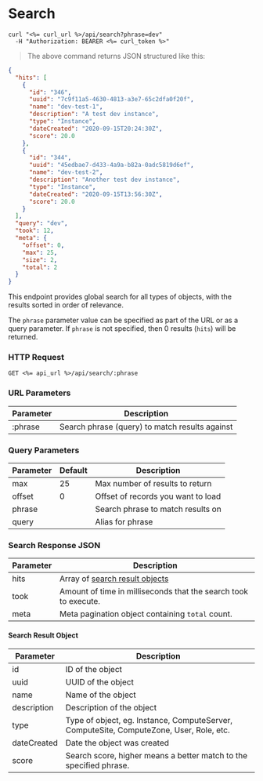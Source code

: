 # Search

<!-- ## Global Search -->

```shell
curl "<%= curl_url %>/api/search?phrase=dev"
  -H "Authorization: BEARER <%= curl_token %>"
```

> The above command returns JSON structured like this:

```json
{
  "hits": [
    {
      "id": "346",
      "uuid": "7c9f11a5-4630-4813-a3e7-65c2dfa0f20f",
      "name": "dev-test-1",
      "description": "A test dev instance",
      "type": "Instance",
      "dateCreated": "2020-09-15T20:24:30Z",
      "score": 20.0
    },
    {
      "id": "344",
      "uuid": "45edbae7-d433-4a9a-b82a-0adc5819d6ef",
      "name": "dev-test-2",
      "description": "Another test dev instance",
      "type": "Instance",
      "dateCreated": "2020-09-15T13:56:30Z",
      "score": 20.0
    }
  ],
  "query": "dev",
  "took": 12,
  "meta": {
    "offset": 0,
    "max": 25,
    "size": 2,
    "total": 2
  }
}
```

This endpoint provides global search for all types of objects, with the results sorted in order of relevance.

The `phrase` parameter value can be specified as part of the URL or as a query parameter. If `phrase` is not specified, then 0 results (`hits`) will be returned.

### HTTP Request

`GET <%= api_url %>/api/search/:phrase`

### URL Parameters

Parameter | Description
--------- | -----------
:phrase | Search phrase (query) to match results against

### Query Parameters

Parameter | Default | Description
--------- | ------- | -----------
max | 25 | Max number of results to return
offset | 0 | Offset of records you want to load
phrase |  | Search phrase to match results on
query |  | Alias for phrase

### Search Response JSON

Parameter | Description
--------- | -----------
hits | Array of [search result objects](#search-result-object)
took | Amount of time in milliseconds that the search took to execute.
meta | Meta pagination object containing `total` count.

#### Search Result Object

Parameter | Description
--------- | -----------
id | ID of the object
uuid | UUID of the object
name | Name of the object
description | Description of the object
type | Type of object, eg. Instance, ComputeServer, ComputeSite, ComputeZone, User, Role, etc.
dateCreated | Date the object was created
score | Search score, higher means a better match to the specified phrase.

